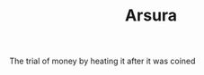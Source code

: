 ---
title: Arsura
letter: A
permalink: "/definitions/bld-arsura.html"
body: The trial of money by heating it after it was coined
published_at: '2018-07-07'
source: Black's Law Dictionary 2nd Ed (1910)
layout: post
---